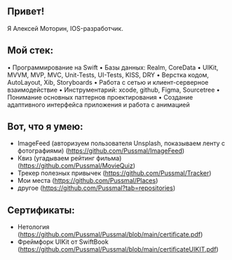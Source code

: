 ## **Привет!**
Я Алексей Моторин, IOS-разработчик.

## **Мой стек:**
•	Программирование на Swift
•	Базы данных: Realm, CoreData
•	UIKit, MVVM, MVP, MVC, Unit-Tests, UI-Tests, KISS, DRY
•	Верстка кодом, AutoLayout, Xib, Storyboards
•	Работа с сетью и клиент-серверное взаимодействие 
•	Инструментарий: xcode, github, Figma, Sourcetree
•	Понимание основных паттернов проектирования
•	Создание адаптивного интерфейса приложения и работа с анимацией

## **Вот, что я умею:**
* ImageFeed (авторизуем пользователя Unsplash, показываем ленту с фотографиями) (https://github.com/Pussmal/ImageFeed) 
* Квиз (угадываем рейтинг фильма) (https://github.com/Pussmal/MovieQuiz)
* Трекер полезных привычек (https://github.com/Pussmal/Tracker)
* Мои места (https://github.com/Pussmal/Places)
* другое (https://github.com/Pussmal?tab=repositories)

## **Сертификаты:**
* Нетология (https://github.com/Pussmal/Pussmal/blob/main/certificate.pdf)
* Фреймфорк UIKit от SwiftBook (https://github.com/Pussmal/Pussmal/blob/main/certificateUIKIT.pdf)

